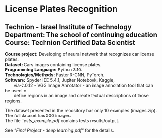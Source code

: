 # License Plates Recognition
## Technion - Israel Institute of Technology<br/>Department: The school of continuing education<br/>Course: Technion Certified Data Scientist

**Course project:** Developing of neural network that recognizes car license plates.<br/>
**Dataset:** Cars images containing license plates.<br/>
**Programming Language:** Python 3.10.<br/>
**Technologies/Methods:** Faster R-CNN, PyTorch.<br/>
**Software:** Spyder IDE 5.4.1, Jupiter Notebook, Kaggle,<br/>
&emsp;&emsp;via-2.0.12 - VGG Image Annotator - an image annotation tool that can be used to<br/>
&emsp;&emsp;define regions in an image and create textual descriptions of those regions.

The dataset presented in the repository has only 10 examples (images.zip). The full dataset has 500 images.<br/>
The file *Tests_example.pdf* contains tests results/output.<br/>

See *"Final Project - deep learning.pdf"* for the details.
